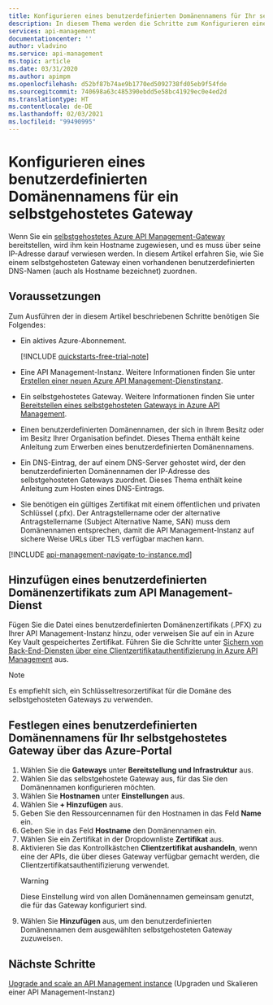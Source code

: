 ```yaml
---
title: Konfigurieren eines benutzerdefinierten Domänennamens für Ihr selbstgehostete Azure API Management-Gateway | Microsoft-Dokumentation
description: In diesem Thema werden die Schritte zum Konfigurieren eines benutzerdefinierten Domänennamens für ein selbstgehostetes Azure API Management-Gateway beschrieben.
services: api-management
documentationcenter: ''
author: vladvino
ms.service: api-management
ms.topic: article
ms.date: 03/31/2020
ms.author: apimpm
ms.openlocfilehash: d52bf87b74ae9b1770ed5092738fd05eb9f54fde
ms.sourcegitcommit: 740698a63c485390ebdd5e58bc41929ec0e4ed2d
ms.translationtype: HT
ms.contentlocale: de-DE
ms.lasthandoff: 02/03/2021
ms.locfileid: "99490995"
---
```

# <a name="configure-a-custom-domain-name-for-a-self-hosted-gateway"></a>Konfigurieren eines benutzerdefinierten Domänennamens für ein selbstgehostetes Gateway

Wenn Sie ein [selbstgehostetes Azure API Management-Gateway](self-hosted-gateway-overview.md) bereitstellen, wird ihm kein Hostname zugewiesen, und es muss über seine IP-Adresse darauf verwiesen werden. In diesem Artikel erfahren Sie, wie Sie einem selbstgehosteten Gateway einen vorhandenen benutzerdefinierten DNS-Namen (auch als Hostname bezeichnet) zuordnen.

## <a name="prerequisites"></a>Voraussetzungen

Zum Ausführen der in diesem Artikel beschriebenen Schritte benötigen Sie Folgendes:

-   Ein aktives Azure-Abonnement.

    [!INCLUDE [quickstarts-free-trial-note](../../includes/quickstarts-free-trial-note.md)]

-   Eine API Management-Instanz. Weitere Informationen finden Sie unter [Erstellen einer neuen Azure API Management-Dienstinstanz](get-started-create-service-instance.md).
- Ein selbstgehostetes Gateway. Weitere Informationen finden Sie unter [Bereitstellen eines selbstgehosteten Gateways in Azure API Management](api-management-howto-provision-self-hosted-gateway.md).
-   Einen benutzerdefinierten Domänennamen, der sich in Ihrem Besitz oder im Besitz Ihrer Organisation befindet. Dieses Thema enthält keine Anleitung zum Erwerben eines benutzerdefinierten Domänennamens.
-   Ein DNS-Eintrag, der auf einem DNS-Server gehostet wird, der den benutzerdefinierten Domänennamen der IP-Adresse des selbstgehosteten Gateways zuordnet. Dieses Thema enthält keine Anleitung zum Hosten eines DNS-Eintrags.
-   Sie benötigen ein gültiges Zertifikat mit einem öffentlichen und privaten Schlüssel (.pfx). Der Antragstellername oder der alternative Antragstellername (Subject Alternative Name, SAN) muss dem Domänennamen entsprechen, damit die API Management-Instanz auf sichere Weise URLs über TLS verfügbar machen kann.

[!INCLUDE [api-management-navigate-to-instance.md](../../includes/api-management-navigate-to-instance.md)]

## <a name="add-custom-domain-certificate-to-your-api-management-service"></a>Hinzufügen eines benutzerdefinierten Domänenzertifikats zum API Management-Dienst

Fügen Sie die Datei eines benutzerdefinierten Domänenzertifikats (.PFX) zu Ihrer API Management-Instanz hinzu, oder verweisen Sie auf ein in Azure Key Vault gespeichertes Zertifikat. Führen Sie die Schritte unter [Sichern von Back-End-Diensten über eine Clientzertifikatauthentifizierung in Azure API Management](api-management-howto-mutual-certificates.md) aus.

> [!NOTE]
> Es empfiehlt sich, ein Schlüsseltresorzertifikat für die Domäne des selbstgehosteten Gateways zu verwenden.

## <a name="use-the-azure-portal-to-set-a-custom-domain-name-for-your-self-hosted-gateway"></a>Festlegen eines benutzerdefinierten Domänennamens für Ihr selbstgehostetes Gateway über das Azure-Portal

1. Wählen Sie die **Gateways** unter **Bereitstellung und Infrastruktur** aus.
2. Wählen Sie das selbstgehostete Gateway aus, für das Sie den Domänennamen konfigurieren möchten.
3. Wählen Sie **Hostnamen** unter **Einstellungen** aus.
4. Wählen Sie **+ Hinzufügen** aus.
5. Geben Sie den Ressourcennamen für den Hostnamen in das Feld **Name** ein.
6. Geben Sie in das Feld **Hostname** den Domänennamen ein.
7. Wählen Sie ein Zertifikat in der Dropdownliste **Zertifikat** aus.
8. Aktivieren Sie das Kontrollkästchen **Clientzertifikat aushandeln**, wenn eine der APIs, die über dieses Gateway verfügbar gemacht werden, die Clientzertifikatsauthentifizierung verwendet.
    > [!WARNING]
    > Diese Einstellung wird von allen Domänennamen gemeinsam genutzt, die für das Gateway konfiguriert sind.
9. Wählen Sie **Hinzufügen** aus, um den benutzerdefinierten Domänennamen dem ausgewählten selbstgehosteten Gateway zuzuweisen.

## <a name="next-steps"></a>Nächste Schritte

[Upgrade and scale an API Management instance](upgrade-and-scale.md) (Upgraden und Skalieren einer API Management-Instanz)
